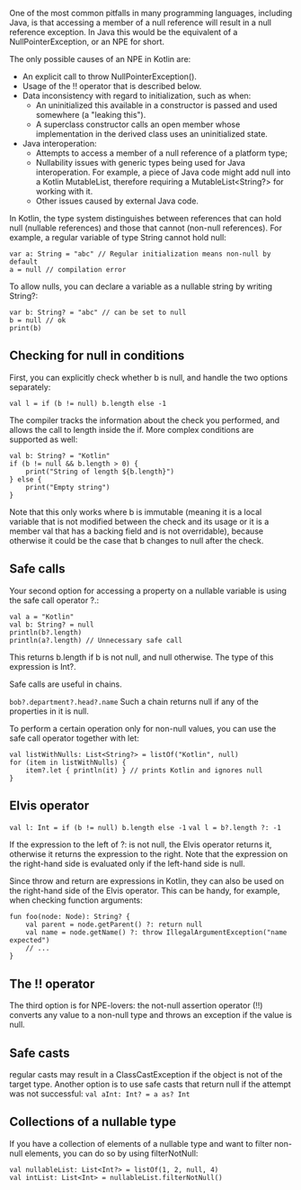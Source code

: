 One of the most common pitfalls in many programming languages, including Java, is that accessing a member of a null
reference will result in a null reference exception. In Java this would be the equivalent of a NullPointerException, or
an NPE for short.

The only possible causes of an NPE in Kotlin are:

* An explicit call to throw NullPointerException().
* Usage of the !! operator that is described below.
* Data inconsistency with regard to initialization, such as when:
    * An uninitialized this available in a constructor is passed and used somewhere (a "leaking this").
    * A superclass constructor calls an open member whose implementation in the derived class uses an uninitialized
      state.
* Java interoperation:
    * Attempts to access a member of a null reference of a platform type;
    * Nullability issues with generic types being used for Java interoperation. For example, a piece of Java code might
      add null into a Kotlin MutableList<String>, therefore requiring a MutableList<String?> for working with it.
    * Other issues caused by external Java code.

In Kotlin, the type system distinguishes between references that can hold null (nullable references) and those that
cannot (non-null references). For example, a regular variable of type String cannot hold null:

```
var a: String = "abc" // Regular initialization means non-null by default
a = null // compilation error
```

To allow nulls, you can declare a variable as a nullable string by writing String?:

```
var b: String? = "abc" // can be set to null
b = null // ok
print(b)
```

## Checking for null in conditions

First, you can explicitly check whether b is null, and handle the two options separately:

```
val l = if (b != null) b.length else -1
```

The compiler tracks the information about the check you performed, and allows the call to length inside the if. More
complex conditions are supported as well:

```
val b: String? = "Kotlin"
if (b != null && b.length > 0) {
    print("String of length ${b.length}")
} else {
    print("Empty string")
}
```

Note that this only works where b is immutable (meaning it is a local variable that is not modified between the check
and its usage or it is a member val that has a backing field and is not overridable), because otherwise it could be the
case that b changes to null after the check.

## Safe calls

Your second option for accessing a property on a nullable variable is using the safe call operator ?.:

```
val a = "Kotlin"
val b: String? = null
println(b?.length)
println(a?.length) // Unnecessary safe call
```

This returns b.length if b is not null, and null otherwise. The type of this expression is Int?.

Safe calls are useful in chains.

```bob?.department?.head?.name```
Such a chain returns null if any of the properties in it is null.

To perform a certain operation only for non-null values, you can use the safe call operator together with let:

```
val listWithNulls: List<String?> = listOf("Kotlin", null)
for (item in listWithNulls) {
    item?.let { println(it) } // prints Kotlin and ignores null
}
```

## Elvis operator

```val l: Int = if (b != null) b.length else -1```
```val l = b?.length ?: -1```

If the expression to the left of ?: is not null, the Elvis operator returns it, otherwise it returns the expression to
the right. Note that the expression on the right-hand side is evaluated only if the left-hand side is null.

Since throw and return are expressions in Kotlin, they can also be used on the right-hand side of the Elvis operator.
This can be handy, for example, when checking function arguments:

```
fun foo(node: Node): String? {
    val parent = node.getParent() ?: return null
    val name = node.getName() ?: throw IllegalArgumentException("name expected")
    // ...
}
```

## The !! operator

The third option is for NPE-lovers: the not-null assertion operator (!!) converts any value to a non-null type and
throws an exception if the value is null.

## Safe casts

regular casts may result in a ClassCastException if the object is not of the target type. Another option is to use safe
casts that return null if the attempt was not successful:
```val aInt: Int? = a as? Int```

## Collections of a nullable type

If you have a collection of elements of a nullable type and want to filter non-null elements, you can do so by using
filterNotNull:

```
val nullableList: List<Int?> = listOf(1, 2, null, 4)
val intList: List<Int> = nullableList.filterNotNull()
```